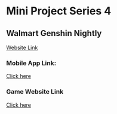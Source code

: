 # Mini Project Series 4
## Walmart Genshin Nightly
[Website Link](https://takotatsuoji.github.io/walmart-genshin-nightly/)

### Mobile App Link:
[Click here](https://play.google.com/store/apps/details?id=genshinmusic.specy.twa&pcampaignid=web_share)

### Game Website Link
[Click here](https://genshin.hoyoverse.com/en/)
